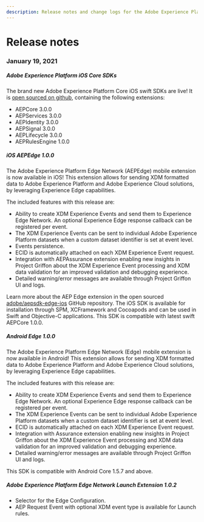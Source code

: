 ```yaml
---
description: Release notes and change logs for the Adobe Experience Platform Mobile SDKs.
---
```


# Release notes

### January 19, 2021

##### Adobe Experience Platform iOS Core SDKs

The brand new Adobe Experience Platform Core iOS swift SDKs are live! It is [open sourced on github](https://github.com/adobe/aepsdk-core-ios/), containing the following extensions:
* AEPCore 3.0.0
* AEPServices 3.0.0
* AEPIdentity 3.0.0
* AEPSignal 3.0.0
* AEPLifecycle 3.0.0
* AEPRulesEngine 1.0.0

##### iOS AEPEdge 1.0.0

The Adobe Experience Platform Edge Network (AEPEdge) mobile extension is now available in iOS! This extension allows for sending XDM formatted data to Adobe Experience Platform and Adobe Experience Cloud solutions, by leveraging Experience Edge capabilities. 

The included features with this release are:

- Ability to create XDM Experience Events and send them to Experience Edge Network. An optional Experience Edge response callback can be registered per event.
- The XDM Experience Events can be sent to individual Adobe Experience Platform datasets when a custom dataset identifier is set at event level.
- Events persistence.
- ECID is automatically attached on each XDM Experience Event request.
- Integration with AEPAssurance extension enabling new insights in Project Griffon about the XDM Experience Event processing and XDM data validation for an improved validation and debugging experience. 
- Detailed warning/error messages are available through Project Griffon UI and logs.

Learn more about the AEP Edge extension in the open sourced [adobe/aepsdk-edge-ios](https://github.com/adobe/aepsdk-edge-ios) GitHub repository. The iOS SDK is available for installation through SPM, XCFramework and Cocoapods and can be used in Swift and Objective-C applications. This SDK is compatible with latest swift AEPCore 1.0.0.

##### Android Edge 1.0.0

The Adobe Experience Platform Edge Network (Edge) mobile extension is now available in Android! This extension allows for sending XDM formatted data to Adobe Experience Platform and Adobe Experience Cloud solutions, by leveraging Experience Edge capabilities.

The included features with this release are:

- Ability to create XDM Experience Events and send them to Experience Edge Network. An optional Experience Edge response callback can be registered per event.
- The XDM Experience Events can be sent to individual Adobe Experience Platform datasets when a custom dataset identifier is set at event level.
- ECID is automatically attached on each XDM Experience Event request.
- Integration with Assurance extension enabling new insights in Project Griffon about the XDM Experience Event processing and XDM data validation for an improved validation and debugging experience. 
- Detailed warning/error messages are available through Project Griffon UI and logs.

This SDK is compatible with Android Core 1.5.7 and above.

##### Adobe Experience Platform Edge Network Launch Extension 1.0.2

- Selector for the Edge Configuration.
- AEP Request Event with optional XDM event type is available for Launch rules.

